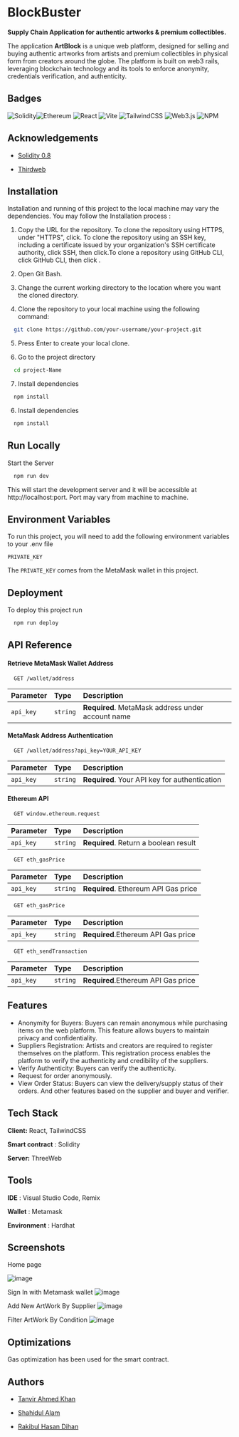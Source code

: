 
# BlockBuster
**Supply Chain Application for authentic artworks & premium collectibles.**

The application **ArtBlock** is a unique web platform, designed for selling and buying authentic artworks from artists and premium collectibles in physical form from creators around the globe. The platform is built on web3 rails, leveraging blockchain technology and its tools to enforce anonymity, credentials verification, and authenticity.

## Badges



![Solidity](https://img.shields.io/badge/Solidity-%23363636.svg?style=for-the-badge&logo=solidity&logoColor=white)![Ethereum](https://img.shields.io/badge/Ethereum-3C3C3D?style=for-the-badge&logo=Ethereum&logoColor=white)
![React](https://img.shields.io/badge/react-%2320232a.svg?style=for-the-badge&logo=react&logoColor=%2361DAFB)
![Vite](https://img.shields.io/badge/vite-%23646CFF.svg?style=for-the-badge&logo=vite&logoColor=white)
![TailwindCSS](https://img.shields.io/badge/tailwindcss-%2338B2AC.svg?style=for-the-badge&logo=tailwind-css&logoColor=white)
![Web3.js](https://img.shields.io/badge/web3.js-F16822?style=for-the-badge&logo=web3.js&logoColor=white)
![NPM](https://img.shields.io/badge/NPM-%23CB3837.svg?style=for-the-badge&logo=npm&logoColor=white)
## Acknowledgements

 - [Solidity 0.8](https://www.youtube.com/watch?v=xv9OmztShIw&list=PLO5VPQH6OWdVQwpQfw9rZ67O6Pjfo6q-p)

 - [Thirdweb](https://thirdweb.com/)

 




## Installation

Installation and running of this project to the local machine may vary the dependencies. You may follow the Installation process :

1. Copy the URL for the repository. To clone the repository using HTTPS, under "HTTPS", click. To clone the repository using an SSH key, including a certificate issued by your organization's SSH certificate authority, click SSH, then click.To clone a repository using GitHub CLI, click GitHub CLI, then click .


2. Open Git Bash. 
3. Change the current working directory to the location where you want the cloned directory.
4. Clone the repository to your local machine using the following command:

```bash
  git clone https://github.com/your-username/your-project.git

```
5. Press Enter to create your local clone.

6. Go to the project directory

```bash
  cd project-Name

```
7. Install dependencies

```bash
  npm install

```
6. Install dependencies

```bash
  npm install

```



## Run Locally

 Start the Server
```bash
  npm run dev

```
This will start the development server and it will be accessible at http://localhost:port.
Port may vary from machine to machine.
## Environment Variables

To run this project, you will need to add the following environment variables to your .env file

`PRIVATE_KEY`

The `PRIVATE_KEY` comes from the MetaMask wallet in this project.
## Deployment

To deploy this project run

```bash
  npm run deploy
```


## API Reference

#### Retrieve MetaMask Wallet Address

```http
  GET /wallet/address
```

| Parameter | Type     | Description                |
| :-------- | :------- | :------------------------- |
| `api_key` | `string` | **Required**. MetaMask address under account name  |

#### MetaMask Address Authentication

```http
  GET /wallet/address?api_key=YOUR_API_KEY
```

| Parameter | Type     | Description                       |
| :-------- | :------- | :-------------------------------- |
| `api_key`      | `string` | **Required**. Your API key for authentication |

#### Ethereum API

```http
  GET window.ethereum.request
```

| Parameter | Type     | Description                       |
| :-------- | :------- | :-------------------------------- |
| `api_key`      | `string` | **Required**. Return a boolean result |


```http
  GET eth_gasPrice
```

| Parameter | Type     | Description                       |
| :-------- | :------- | :-------------------------------- |
| `api_key`      | `string` | **Required**. Ethereum API Gas price |

```http
  GET eth_gasPrice
```

| Parameter | Type     | Description                       |
| :-------- | :------- | :-------------------------------- |
| `api_key`      | `string` | **Required**.Ethereum API Gas price |

```http
  GET eth_sendTransaction
```

| Parameter | Type     | Description                       |
| :-------- | :------- | :-------------------------------- |
| `api_key`      | `string` | **Required**.Ethereum API Gas price |


## Features

- Anonymity for Buyers: Buyers can remain anonymous while purchasing items on the web platform. This feature allows buyers to maintain privacy and confidentiality.
- Suppliers Registration: Artists and creators are required to register themselves on the platform. This registration process enables the platform to verify the authenticity and credibility of the suppliers.
- Verify Authenticity: Buyers can verify the authenticity.
- Request for order anonymously.
- View Order Status: Buyers can view the delivery/supply status of their orders.
 And other features based on the supplier and buyer and verifier.


## Tech Stack

**Client:** React, TailwindCSS

**Smart contract** : Solidity

**Server:** ThreeWeb


## Tools
**IDE** : Visual Studio Code, Remix

**Wallet** :  Metamask

**Environment** : Hardhat
## Screenshots
Home page


![image](https://github.com/MostlyTanvir/BlockBuster_Hackathon/assets/98779204/52afbe34-161f-4278-a3ec-7ff0529586b4)

Sign In with Metamask wallet
![image](https://github.com/MostlyTanvir/BlockBuster_Hackathon/assets/98779204/6c72d37b-164b-4091-8bae-9419d3280907)

Add New ArtWork By Supplier
![image](https://github.com/MostlyTanvir/BlockBuster_Hackathon/assets/98779204/c8529f4a-80a8-42d3-98eb-34a34f792994)

Filter ArtWork By Condition
![image](https://github.com/MostlyTanvir/BlockBuster_Hackathon/assets/98779204/811329be-41d4-4c76-b7e7-b09caeac4ec1)







## Optimizations

Gas optimization has been used for the smart contract.


## Authors

- [Tanvir Ahmed Khan](https://github.com/mostlyTanvir/)

- [Shahidul Alam](https://github.com/shz-code)

- [Rakibul Hasan Dihan](https://github.com/dihanrh)
